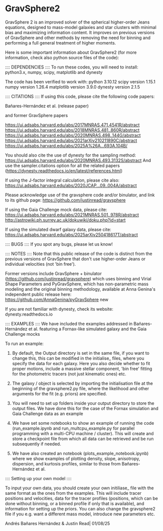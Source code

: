 # GravSphere2

GravSphere 2 is an improved solver of the spherical higher-order Jeans equations, designed to mass-model galaxies and star clusters with minimal bias and maximizing information content. It improves on previous versions of GravSphere and other methods by removing the need for binning and performing a full general treatment of higher moments. 

Here is some important information about GravSphere2 (for more information, check also python source files of the code):

:::: DEPENDENCIES ::::
To run these codes, you will need to install:
python3.x, numpy, scipy, matplotlib and dynesty

The code has been verified to work with:
python 3.10.12
scipy version 1.15.1
numpy version 1.26.4
matplotlib version 3.9.0
dynesty version 2.1.5


:::: CITATIONS ::::
If using this code, please cite the following code papers:

Bañares-Hernández et al. (release paper)

and former GravSphere papers

https://ui.adsabs.harvard.edu/abs/2017MNRAS.471.4541R/abstract
https://ui.adsabs.harvard.edu/abs/2018MNRAS.481..860R/abstract
https://ui.adsabs.harvard.edu/abs/2020MNRAS.498..144G/abstract
https://ui.adsabs.harvard.edu/abs/2021arXiv210211890C/abstract
https://ui.adsabs.harvard.edu/abs/2025A%26A...693A.104B/

You should also cite the use of dynesty for the sampling method:
https://ui.adsabs.harvard.edu/abs/2020MNRAS.493.3132S/abstract
And use the sampler.citations option for all the related papers
(https://dynesty.readthedocs.io/en/latest/references.html)

If using the J-factor integral calculation, please cite also:
https://ui.adsabs.harvard.edu/abs/2020JCAP...09..004A/abstract

Please acknowledge use of the gravsphere code and/or
binulator, and link to its github page:
https://github.com/justinread/gravsphere

If using the Gaia Challenge mock data, please cite:
https://ui.adsabs.harvard.edu/abs/2021MNRAS.501..978R/abstract
http://astrowiki.ph.surrey.ac.uk/dokuwiki/doku.php?id=start

If using the simulated dwarf galaxy data, please cite:
https://ui.adsabs.harvard.edu/abs/2025arXiv250418617T/abstract


:::: BUGS ::::
If you spot any bugs, please let us know!


:::: NOTES ::::
Note that this public release of the code is distinct from
the previous versions of GravSphere that don't use higher-order
Jeans or individual velocities (not 'bin free').

Former versions include
GravSphere + binulator (https://github.com/justinread/gravsphere)
which uses binning and Virial Shape Parameters
and PyGravSphere, which has non-parametric 
mass modeling and the original binning  methodology,
available at Anna Genina's 
independent public release here: 
https://github.com/AnnaGenina/pyGravSphere
new

If you are not familiar with dynesty, check its website: dynesty.readthedocs.io 

:::: EXAMPLES ::::
We have included the examples addressed in Bañares-Hernández et al.
featuring a Fornax-like simulated galaxy and the Gaia Challenge mocks

To run an example: 

1. By default, the Output directory is set in the same file, if 
   you want to change this, this can be modified in the initialise_ files,
   where you specify the data for each galaxy. Here you also decide whether
   to fit proper motions, include a massive stellar component, 'bin free' 
   fitting for the photometric tracers (not just kinematic ones) etc.

2. The galaxy / object is selected by importing the initialisation file at 
   the beginning of the gravsphere2.py file, where the likelihood and other
   arguments for the fit (e.g. priors) are specified.

3. You will need to set up folders inside your output directory
   to store the output files. We have done this for the case of
   the Fornax simulation and Gaia Challenge data as an example

4. We have set some notebooks to show an example of running the code
  (run_example.ipynb and run_multcpu_example.py for parallel programming
   with a multi-CPU machine / cluster). This will create and store a 
   checkpoint file from which all data can be retrieved and be 
   run subsequently if needed.

5. We have also created an notebook (plots_example_notebook.ipynb) where we 
   show examples of plotting density, slope, anisotropy, dispersion, and 
   kurtosis profiles, similar to those from Bañares-Hernández et al.


:::: Setting up your own model ::::

To input your own data, you should create your own initiliase_ file with
the same format as the ones from the examples. This will include tracer
positions and velocities, data for the tracer profiles (positions, which 
can be done without binning, or a binned profile if only that is available),
and information for setting up the priors. You can also change the gravsphere2
file if you e.g. want a different mass model, introduce new parameters etc.

Andrés Bañares Hernández & Justin Read| 01/08/25 


